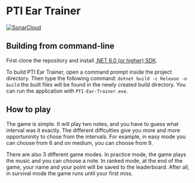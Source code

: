 # PTI Ear Trainer
[![SonarCloud](https://sonarcloud.io/images/project_badges/sonarcloud-white.svg)](https://sonarcloud.io/summary/new_code?id=Buduf_PTI-Ear-Trainer)

## Building from command-line

First clone the repository and install [.NET 6.0 (or higher) SDK](https://dotnet.microsoft.com/download/dotnet/6.0).

To build PTI Ear Trainer, open a command prompt inside the project directory. Then type the following command:
`dotnet build -c Release -o build` the built files will be found in the newly created build directory. You can run the application with `PTI-Ear-Trainer.exe`.

## How to play
The game is simple.
It will play two notes, and you have to guess what interval was it exactly.
The different diffculties give you more and more opportuninity to chose from the intervals.
For example, in easy mode you can choose from 6 and on medium, you can choose from 9.

There are also 3 different game modes.
In practice mode, the game plays the music and you can choose a note.
In ranked mode, at the end of the game, your name and your point will be saved to the leaderboard.
After all, in survival mode the game runs until your first miss.
